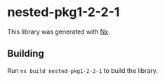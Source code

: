 # nested-pkg1-2-2-1

This library was generated with [Nx](https://nx.dev).

## Building

Run `nx build nested-pkg1-2-2-1` to build the library.

